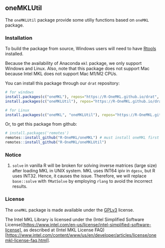 ## oneMKLUtil

The `oneMKLUtil` package provide some utiliy functions based on `oneMKL` package.

### Installation

To build the package from source, Windows users will need to have [Rtools](http://cran.csie.ntu.edu.tw/bin/windows/Rtools/) installed.

Because the availability of Anaconda `mkl` package, we only support Windows and Linux.
Also, note that this package does not support Mac because Intel MKL does not support Mac M1/M2 CPUs.

You can install this package through our `drat` repository:

```r
# for windows 
install.packages(c("oneMKL"), repos="https://R-OneMKL.github.io/drat", type="source")
install.packages(c("oneMKLUtil"), repos="https://R-OneMKL.github.io/drat")

# for Linux
install.packages(c("oneMKL", "oneMKLUtil"), repos="https://R-OneMKL.github.io/drat")
```

Or, to get this package from github:

```r
# install.packages('remotes')
remotes::install_github("R-OneMKL/oneMKL") # must install oneMKL first
remotes::install_github("R-OneMKL/oneMKLUtil")
```

### Notice

1. `solve` in vanilla R will be broken for solving inverse matrices (large size) after loading MKL in UNIX system. MKL uses INT64 ipiv in `dgesv`, but R uses INT32. Hence, it causes the issue. Therefore, we will replace `base::solve` with `fMatSolve` by employing `rlang` to avoid the incorrect results.


### License

The `oneMKL` package is made available under the [GPLv3](https://www.gnu.org/licenses/gpl-3.0.html) license.

The Intel MKL Library is licensed under the (Intel Simplified Software License)[https://www.intel.com/en-us/license/intel-simplified-software-license], as described at (Intel MKL License FAQ)[https://www.intel.com/content/www/us/en/developer/articles/license/onemkl-license-faq.html].
